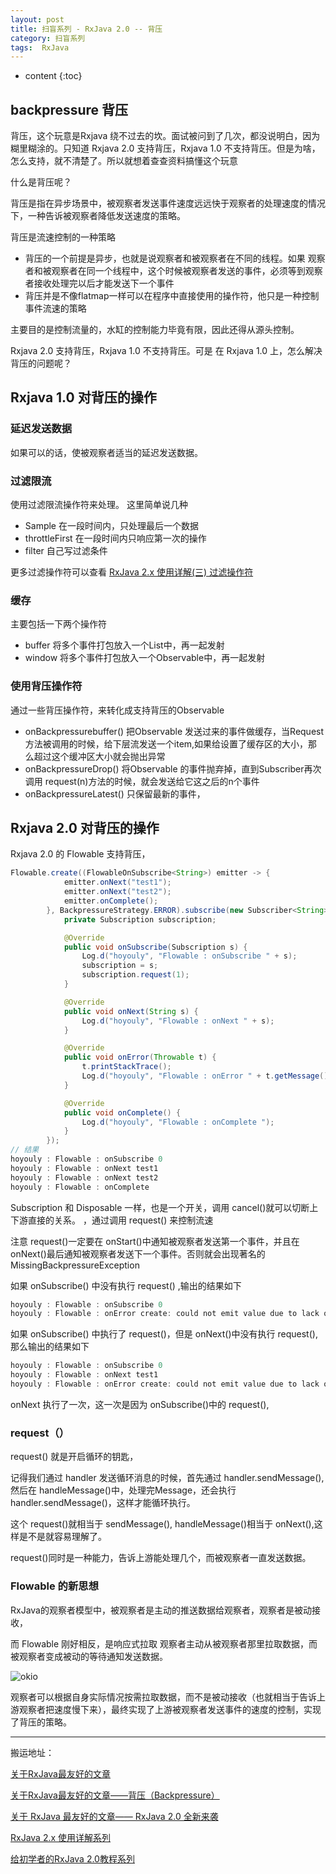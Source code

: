 ```yaml
---
layout: post
title: 扫盲系列 - RxJava 2.0 -- 背压
category: 扫盲系列
tags:  RxJava
---
```

* content
{:toc}
## backpressure 背压
背压，这个玩意是Rxjava 绕不过去的坎。面试被问到了几次，都没说明白，因为糊里糊涂的。只知道 Rxjava 2.0 支持背压，Rxjava 1.0 不支持背压。但是为啥，怎么支持，就不清楚了。所以就想着查查资料搞懂这个玩意

什么是背压呢？

背压是指在异步场景中，被观察者发送事件速度远远快于观察者的处理速度的情况下，一种告诉被观察者降低发送速度的策略。

背压是流速控制的一种策略

* 背压的一个前提是异步，也就是说观察者和被观察者在不同的线程。如果 观察者和被观察者在同一个线程中，这个时候被观察者发送的事件，必须等到观察者接收处理完以后才能发送下一个事件
* 背压并是不像flatmap一样可以在程序中直接使用的操作符，他只是一种控制事件流速的策略

主要目的是控制流量的，水缸的控制能力毕竟有限，因此还得从源头控制。

Rxjava 2.0 支持背压，Rxjava 1.0 不支持背压。可是 在 Rxjava 1.0 上，怎么解决背压的问题呢？

## Rxjava 1.0 对背压的操作

### 延迟发送数据
如果可以的话，使被观察者适当的延迟发送数据。
### 过滤限流
使用过滤限流操作符来处理。
这里简单说几种
* Sample  在一段时间内，只处理最后一个数据
* throttleFirst   在一段时间内只响应第一次的操作
* filter  自己写过滤条件

更多过滤操作符可以查看 [ RxJava 2.x 使用详解(三) 过滤操作符 ](https://maxwell-nc.github.io/android/rxjava2-3.html)

### 缓存
主要包括一下两个操作符
* buffer  将多个事件打包放入一个List中，再一起发射
* window  将多个事件打包放入一个Observable中，再一起发射

### 使用背压操作符
通过一些背压操作符，来转化成支持背压的Observable
* onBackpressurebuffer() 把Observable 发送过来的事件做缓存，当Request方法被调用的时候，给下层流发送一个item,如果给设置了缓存区的大小，那么超过这个缓冲区大小就会抛出异常
* onBackpressureDrop()  将Observable 的事件抛弃掉，直到Subscriber再次调用 request(n)方法的时候，就会发送给它这之后的n个事件
* onBackpressureLatest()  只保留最新的事件，

## Rxjava 2.0 对背压的操作
Rxjava 2.0 的 Flowable 支持背压，
```java
Flowable.create((FlowableOnSubscribe<String>) emitter -> {
            emitter.onNext("test1");
            emitter.onNext("test2");
            emitter.onComplete();
        }, BackpressureStrategy.ERROR).subscribe(new Subscriber<String>() {
            private Subscription subscription;

            @Override
            public void onSubscribe(Subscription s) {
                Log.d("hoyouly", "Flowable : onSubscribe " + s);
                subscription = s;
                subscription.request(1);
            }

            @Override
            public void onNext(String s) {
                Log.d("hoyouly", "Flowable : onNext " + s);
            }

            @Override
            public void onError(Throwable t) {
                t.printStackTrace();
                Log.d("hoyouly", "Flowable : onError " + t.getMessage());
            }

            @Override
            public void onComplete() {
                Log.d("hoyouly", "Flowable : onComplete ");
            }
        });
// 结果
hoyouly : Flowable : onSubscribe 0
hoyouly : Flowable : onNext test1
hoyouly : Flowable : onNext test2
hoyouly : Flowable : onComplete
```
Subscription  和 Disposable 一样，也是一个开关，调用 cancel()就可以切断上下游直接的关系。
，通过调用 request() 来控制流速

注意 request()一定要在 onStart()中通知被观察者发送第一个事件，并且在onNext()最后通知被观察者发送下一个事件。否则就会出现著名的 MissingBackpressureException

如果 onSubscribe() 中没有执行 request() ,输出的结果如下

```java
hoyouly : Flowable : onSubscribe 0
hoyouly : Flowable : onError create: could not emit value due to lack of requests
```

如果 onSubscribe() 中执行了 request()，但是 onNext()中没有执行 request(),那么输出的结果如下

```java
hoyouly : Flowable : onSubscribe 0
hoyouly : Flowable : onNext test1
hoyouly : Flowable : onError create: could not emit value due to lack of requests
```
onNext 执行了一次，这一次是因为  onSubscribe()中的 request(),
### request（）
request() 就是开启循环的钥匙，

记得我们通过 handler 发送循环消息的时候，首先通过 handler.sendMessage(),然后在 handleMessage()中，处理完Message，还会执行 handler.sendMessage()，这样才能循环执行。

这个 request()就相当于 sendMessage(), handleMessage()相当于 onNext(),这样是不是就容易理解了。

request()同时是一种能力，告诉上游能处理几个，而被观察者一直发送数据。

### Flowable 的新思想
RxJava的观察者模型中，被观察者是主动的推送数据给观察者，观察者是被动接收，

而 Flowable 刚好相反，是响应式拉取 观察者主动从被观察者那里拉取数据，而被观察者变成被动的等待通知发送数据。

![okio](../../../../../article-detail/images/request.png)

观察者可以根据自身实际情况按需拉取数据，而不是被动接收（也就相当于告诉上游观察者把速度慢下来），最终实现了上游被观察者发送事件的速度的控制，实现了背压的策略。



---
搬运地址：

[关于RxJava最友好的文章](https://juejin.im/post/580103f20e3dd90057fc3e6d)

[关于RxJava最友好的文章——背压（Backpressure）](https://juejin.im/post/582d413c8ac24700619cceed)

[关于 RxJava 最友好的文章—— RxJava 2.0 全新来袭](https://juejin.im/post/582b2c818ac24700618ff8f5)

[RxJava 2.x 使用详解系列](https://maxwell-nc.github.io/)

[给初学者的RxJava 2.0教程系列](https://www.jianshu.com/u/c50b715ccaeb)
